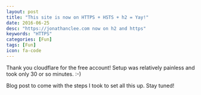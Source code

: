 ```yaml
---
layout: post
title: "This site is now on HTTPS + HSTS + h2 = Yay!"
date: 2016-06-25
desc: "https://jonathanclee.com now on h2 and https"
keywords: "HTTPS"
categories: [Fun]
tags: [Fun]
icon: fa-code
---
```



Thank you cloudflare for the free account! Setup was relatively painless and took only 30 or so minutes. :-)

Blog post to come with the steps I took to set all this up. Stay tuned!
